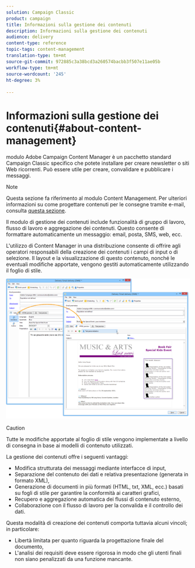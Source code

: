 ```yaml
---
solution: Campaign Classic
product: campaign
title: Informazioni sulla gestione dei contenuti
description: Informazioni sulla gestione dei contenuti
audience: delivery
content-type: reference
topic-tags: content-management
translation-type: tm+mt
source-git-commit: 972885c3a38bcd3a260574bacbb3f507e11ae05b
workflow-type: tm+mt
source-wordcount: '245'
ht-degree: 3%

---
```



# Informazioni sulla gestione dei contenuti{#about-content-management}

 modulo Adobe Campaign Content Manager è un pacchetto [](../../installation/using/installing-campaign-standard-packages.md) standard Campaign Classic specifico che potete installare per creare newsletter o siti Web ricorrenti. Può essere utile per creare, convalidare e pubblicare i messaggi.

>[!NOTE]
>
>Questa sezione fa riferimento al modulo Content Management. Per ulteriori informazioni su come progettare contenuti per le consegne tramite e-mail, consulta [questa sezione](../../delivery/using/defining-the-email-content.md).

Il modulo di gestione dei contenuti include funzionalità di gruppo di lavoro, flusso di lavoro e aggregazione dei contenuti. Questo consente di formattare automaticamente un messaggio: email, posta, SMS, web, ecc.

L&#39;utilizzo di Content Manager in una distribuzione consente di offrire agli operatori responsabili della creazione dei contenuti i campi di input o di selezione. Il layout e la visualizzazione di questo contenuto, nonché le eventuali modifiche apportate, vengono gestiti automaticamente utilizzando il foglio di stile.

![](assets/s_ncs_content_create_content_sample.png)

>[!CAUTION]
>
>Tutte le modifiche apportate al foglio di stile vengono implementate a livello di consegna in base ai modelli di contenuto utilizzati.

La gestione dei contenuti offre i seguenti vantaggi:

* Modifica strutturata dei messaggi mediante interfacce di input,
* Separazione del contenuto dei dati e relativa presentazione (generata in formato XML),
* Generazione di documenti in più formati (HTML, txt, XML, ecc.) basati su fogli di stile per garantire la conformità ai caratteri grafici,
* Recupero e aggregazione automatica dei flussi di contenuto esterno,
* Collaborazione con il flusso di lavoro per la convalida e il controllo dei dati.

Questa modalità di creazione dei contenuti comporta tuttavia alcuni vincoli; in particolare:

* Libertà limitata per quanto riguarda la progettazione finale del documento,
* L&#39;analisi dei requisiti deve essere rigorosa in modo che gli utenti finali non siano penalizzati da una funzione mancante.

